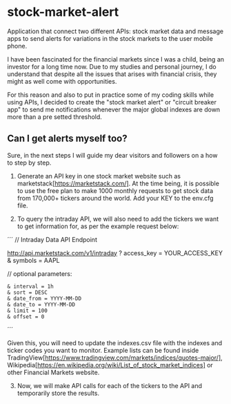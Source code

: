 # stock-market-alert
Application that connect two different APIs: stock market data and message apps to send alerts for variations in the stock markets to the user mobile phone.

I have been fascinated for the financial markets since I was a child, being an investor for a long time now. Due to my studies and personal journey, I do understand that despite all the issues that arises with financial crisis, they might as well come with opportunities.

For this reason and also to put in practice some of my coding skills while using APIs, I decided to create the "stock market alert" or "circuit breaker app" to send me notifications whenever the major global indexes are down more than a pre setted threshold.

## Can I get alerts myself too?

Sure, in the next steps I will guide my dear visitors and followers on a how to step by step.

1. Generate an API key in one stock market website such as marketstack[https://marketstack.com/]. At the time being, it is possible to use the free plan to make 1000 monthly requests to get stock data from 170,000+ tickers around the world. Add your KEY to the env.cfg file.

2. To query the intraday API, we will also need to add the tickers we want to get information for, as per the example request below: 

´´´
// Intraday Data API Endpoint

http://api.marketstack.com/v1/intraday
    ? access_key = YOUR_ACCESS_KEY
    & symbols = AAPL
    
// optional parameters: 

    & interval = 1h
    & sort = DESC
    & date_from = YYYY-MM-DD
    & date_to = YYYY-MM-DD
    & limit = 100
    & offset = 0
´´´

Given this, you will need to update the indexes.csv file with the indexes and ticker codes you want to monitor. Example lists can be found inside TradingView[https://www.tradingview.com/markets/indices/quotes-major/], Wikipedia[https://en.wikipedia.org/wiki/List_of_stock_market_indices] or other Financial Markets website.

3. Now, we will make API calls for each of the tickers to the API and temporarily store the results. 
